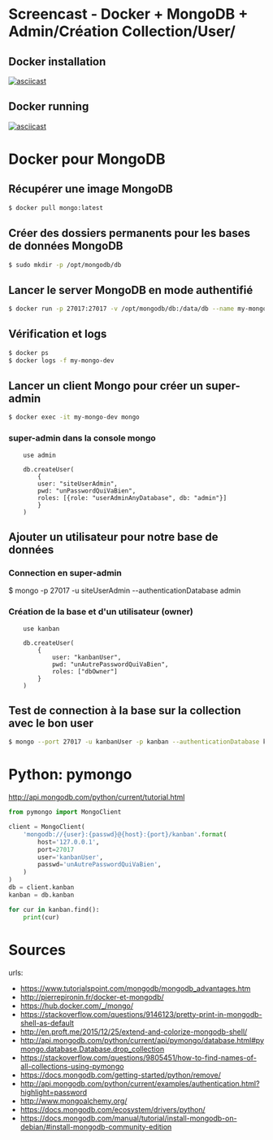 # Screencast - Docker + MongoDB + Admin/Création Collection/User/

## Docker installation
[![asciicast](https://asciinema.org/a/kt3RXYU074hOgQvgKh9EfHs1w.png)](https://asciinema.org/a/kt3RXYU074hOgQvgKh9EfHs1w)

## Docker running
[![asciicast](https://asciinema.org/a/fpsBHdoUfsBovMdtlEIgB61cI.png)](https://asciinema.org/a/fpsBHdoUfsBovMdtlEIgB61cI)

# Docker pour MongoDB

## Récupérer une image MongoDB
```bash
$ docker pull mongo:latest
```

## Créer des dossiers permanents pour les bases de données MongoDB
```bash
$ sudo mkdir -p /opt/mongodb/db 
```

## Lancer le server MongoDB en mode authentifié
```bash
$ docker run -p 27017:27017 -v /opt/mongodb/db:/data/db --name my-mongo-dev -d mongo mongod --auth
```

## Vérification et logs
```bash
$ docker ps
$ docker logs -f my-mongo-dev
```

## Lancer un client Mongo pour créer un super-admin
```bash
$ docker exec -it my-mongo-dev mongo
```

### super-admin dans la console mongo
```
	use admin

	db.createUser(
		{
		user: "siteUserAdmin",
		pwd: "unPasswordQuiVaBien",
		roles: [{role: "userAdminAnyDatabase", db: "admin"}]
		}
	)
```

## Ajouter un utilisateur pour notre base de données

### Connection en super-admin
$ mongo -p 27017 -u siteUserAdmin --authenticationDatabase admin

### Création de la base et d'un utilisateur (owner)

```
	use kanban

	db.createUser(
		{
			user: "kanbanUser",
			pwd: "unAutrePasswordQuiVaBien",
			roles: ["dbOwner"]
		}
	)
```

## Test de connection à la base sur la collection avec le bon user

```bash
$ mongo --port 27017 -u kanbanUser -p kanban --authenticationDatabase kanban
```

# Python: pymongo

http://api.mongodb.com/python/current/tutorial.html

```python
from pymongo import MongoClient

client = MongoClient(
	'mongodb://{user}:{passwd}@{host}:{port}/kanban'.format(
		host='127.0.0.1',
		port=27017
		user='kanbanUser',
		passwd='unAutrePasswordQuiVaBien',
	)
)
db = client.kanban
kanban = db.kanban

for cur in kanban.find():
	print(cur)
```

# Sources
urls: 
- https://www.tutorialspoint.com/mongodb/mongodb_advantages.htm
- http://pierrepironin.fr/docker-et-mongodb/
- https://hub.docker.com/_/mongo/
- https://stackoverflow.com/questions/9146123/pretty-print-in-mongodb-shell-as-default
- http://en.proft.me/2015/12/25/extend-and-colorize-mongodb-shell/
- http://api.mongodb.com/python/current/api/pymongo/database.html#pymongo.database.Database.drop_collection
- https://stackoverflow.com/questions/9805451/how-to-find-names-of-all-collections-using-pymongo
- https://docs.mongodb.com/getting-started/python/remove/
- http://api.mongodb.com/python/current/examples/authentication.html?highlight=password
- http://www.mongoalchemy.org/
- https://docs.mongodb.com/ecosystem/drivers/python/
- https://docs.mongodb.com/manual/tutorial/install-mongodb-on-debian/#install-mongodb-community-edition	